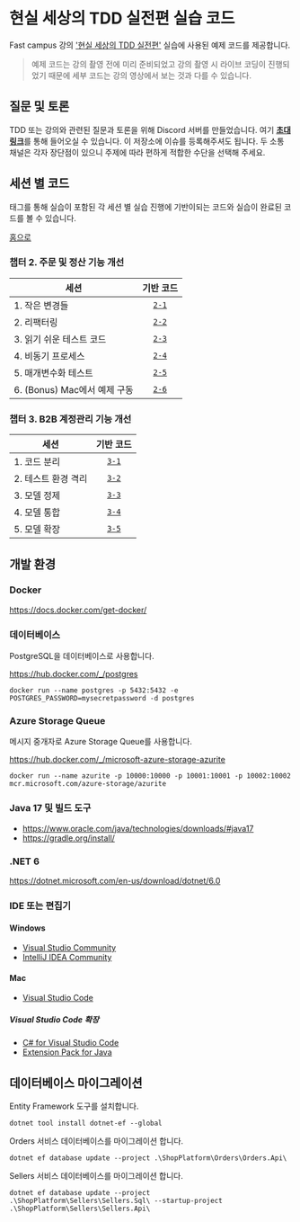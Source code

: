 # 현실 세상의 TDD 실전편 실습 코드

Fast campus 강의 ['현실 세상의 TDD 실전편'](https://fastcampus.co.kr/dev_red_ygw2) 실습에 사용된 예제 코드를 제공합니다.

> 예제 코드는 강의 촬영 전에 미리 준비되었고 강의 촬영 시 라이브 코딩이 진행되었기 때문에 세부 코드는 강의 영상에서 보는 것과 다를 수 있습니다.

## 질문 및 토론

TDD 또는 강의와 관련된 질문과 토론을 위해 Discord 서버를 만들었습니다. 여기 [**초대 링크**](https://discord.gg/NjC9r6kvUz)를 통해 들어오실 수 있습니다. 이 저장소에 이슈를 등록해주셔도 됩니다. 두 소통 채널은 각자 장단점이 있으니 주제에 따라 편하게 적합한 수단을 선택해 주세요.

## 세션 별 코드

태그를 통해 실습이 포함된 각 세션 별 실습 진행에 기반이되는 코드와 실습이 완료된 코드를 볼 수 있습니다.

[홈으로](../../)

### 챕터 2. 주문 및 정산 기능 개선

| 세션 | 기반 코드 |
| - | :-: |
| 1. 작은 변경들 | [`2-1`](../../tree/2-1) |
| 2. 리팩터링 | [`2-2`](../../tree/2-2) |
| 3. 읽기 쉬운 테스트 코드 | [`2-3`](../../tree/2-3) |
| 4. 비동기 프로세스 | [`2-4`](../../tree/2-4) |
| 5. 매개변수화 테스트 | [`2-5`](../../tree/2-5) |
| 6. (Bonus) Mac에서 예제 구동 | [`2-6`](../../tree/2-6) |

### 챕터 3. B2B 계정관리 기능 개선

| 세션 | 기반 코드|
| - | :-: |
| 1. 코드 분리 | [`3-1`](../../tree/3-1) |
| 2. 테스트 환경 격리 | [`3-2`](../../tree/3-2) |
| 3. 모델 정제 | [`3-3`](../../tree/3-3) |
| 4. 모델 통합 | [`3-4`](../../tree/3-4) |
| 5. 모델 확장 | [`3-5`](../../tree/3-5) |

## 개발 환경

### Docker

https://docs.docker.com/get-docker/

### 데이터베이스

PostgreSQL을 데이터베이스로 사용합니다.

https://hub.docker.com/_/postgres

```text
docker run --name postgres -p 5432:5432 -e POSTGRES_PASSWORD=mysecretpassword -d postgres
```

### Azure Storage Queue

메시지 중개자로 Azure Storage Queue를 사용합니다.

https://hub.docker.com/_/microsoft-azure-storage-azurite

```text
docker run --name azurite -p 10000:10000 -p 10001:10001 -p 10002:10002 mcr.microsoft.com/azure-storage/azurite
```

### Java 17 및 빌드 도구

- https://www.oracle.com/java/technologies/downloads/#java17
- https://gradle.org/install/

### .NET 6

https://dotnet.microsoft.com/en-us/download/dotnet/6.0

### IDE 또는 편집기

#### Windows

- [Visual Studio Community](https://visualstudio.microsoft.com/vs/community/)
- [IntelliJ IDEA Community](https://www.jetbrains.com/idea/download/)

#### Mac

- [Visual Studio Code](https://code.visualstudio.com/download)

##### Visual Studio Code 확장

- [C# for Visual Studio Code](https://marketplace.visualstudio.com/items?itemName=ms-dotnettools.csharp)
- [Extension Pack for Java](https://marketplace.visualstudio.com/items?itemName=vscjava.vscode-java-pack)

## 데이터베이스 마이그레이션

Entity Framework 도구를 설치합니다.

```text
dotnet tool install dotnet-ef --global
```

Orders 서비스 데이터베이스를 마이그레이션 합니다.

```text
dotnet ef database update --project .\ShopPlatform\Orders\Orders.Api\
```

Sellers 서비스 데이터베이스를 마이그레이션 합니다.

```text
dotnet ef database update --project .\ShopPlatform\Sellers\Sellers.Sql\ --startup-project .\ShopPlatform\Sellers\Sellers.Api\
```
